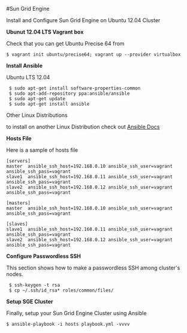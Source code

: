#Sun Grid Engine 

Install and Configure Sun Grid Engine on Ubuntu 12.04 Cluster

**Ubunut 12.04 LTS Vagrant box**

Check that you can get Ubuntu Precise 64 from 

	$ vagrant init ubuntu/precise64; vagrant up --provider virtualbox

**Install Ansible**
 
Ubuntu LTS 12.04

     $ sudo apt-get install software-properties-common
     $ sudo apt-add-repository ppa:ansible/ansible
     $ sudo apt-get update
     $ sudo apt-get install ansible

Other Linux Distributions

to install on another Linux Distribution check out [Ansible Docs](http://docs.ansible.com/intro_installation.html)

**Hosts File**

Here is a sample of hosts file

	[servers]
	master  ansible_ssh_host=192.168.0.10 ansible_ssh_user=vagrant  ansible_ssh_pass=vagrant
	slave1  ansible_ssh_host=192.168.0.11 ansible_ssh_user=vagrant  ansible_ssh_pass=vagrant
	slave2  ansible_ssh_host=192.168.0.12 ansible_ssh_user=vagrant  ansible_ssh_pass=vagrant

	[masters]
	master  ansible_ssh_host=192.168.0.10 ansible_ssh_user=vagrant  ansible_ssh_pass=vagrant

	[slaves]
	slave1  ansible_ssh_host=192.168.0.11 ansible_ssh_user=vagrant  ansible_ssh_pass=vagrant
	slave2  ansible_ssh_host=192.168.0.12 ansible_ssh_user=vagrant  ansible_ssh_pass=vagrant

**Configure Passwordless SSH**

This section shows how to make a passwordless SSH among cluster's nodes.

     $ ssh-keygen -t rsa
     $ cp ~/.ssh/id_rsa* roles/common/files/
   
**Setup SGE Cluster**

Finally, setup your Sun Grid Engine Cluster using Ansible

    $ ansible-playbook -i hosts playbook.yml -vvvv
